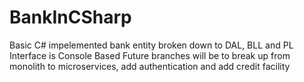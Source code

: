 # BankInCSharp
Basic C# impelemented bank entity broken down to DAL, BLL and PL
Interface is Console Based
Future branches will be to break up from monolith to microservices, add authentication and add credit facility
